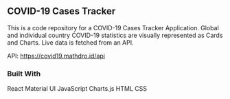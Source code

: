 ## COVID-19 Cases Tracker 

This is a code repository for a COVID-19 Cases Tracker Application. 
Global and individual country COVID-19 statistics are visually represented as Cards and Charts.
Live data is fetched from an API.

API: https://covid19.mathdro.id/api

### Built With

React
Material UI
JavaScript
Charts.js
HTML
CSS



